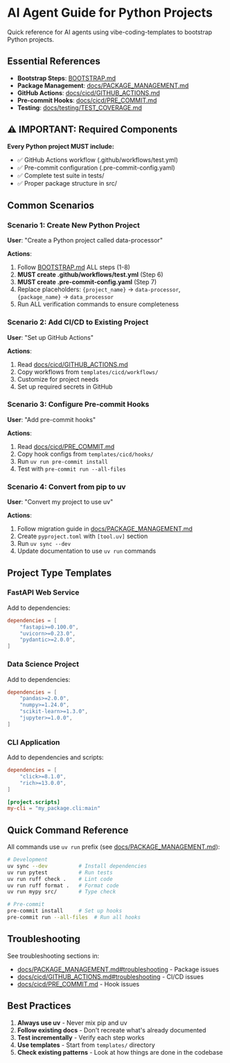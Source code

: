 # AI Agent Guide for Python Projects

Quick reference for AI agents using vibe-coding-templates to bootstrap Python projects.

## Essential References

- **Bootstrap Steps**: [BOOTSTRAP.md](BOOTSTRAP.md)
- **Package Management**: [docs/PACKAGE_MANAGEMENT.md](docs/PACKAGE_MANAGEMENT.md)
- **GitHub Actions**: [docs/cicd/GITHUB_ACTIONS.md](docs/cicd/GITHUB_ACTIONS.md)
- **Pre-commit Hooks**: [docs/cicd/PRE_COMMIT.md](docs/cicd/PRE_COMMIT.md)
- **Testing**: [docs/testing/TEST_COVERAGE.md](docs/testing/TEST_COVERAGE.md)

## ⚠️ IMPORTANT: Required Components

**Every Python project MUST include:**
- ✅ GitHub Actions workflow (.github/workflows/test.yml)
- ✅ Pre-commit configuration (.pre-commit-config.yaml)
- ✅ Complete test suite in tests/
- ✅ Proper package structure in src/

## Common Scenarios

### Scenario 1: Create New Python Project

**User**: "Create a Python project called data-processor"

**Actions**:
1. Follow [BOOTSTRAP.md](BOOTSTRAP.md) ALL steps (1-8)
2. **MUST create .github/workflows/test.yml** (Step 6)
3. **MUST create .pre-commit-config.yaml** (Step 7)
4. Replace placeholders: `{project_name}` → `data-processor`, `{package_name}` → `data_processor`
5. Run ALL verification commands to ensure completeness

### Scenario 2: Add CI/CD to Existing Project

**User**: "Set up GitHub Actions"

**Actions**:
1. Read [docs/cicd/GITHUB_ACTIONS.md](docs/cicd/GITHUB_ACTIONS.md)
2. Copy workflows from `templates/cicd/workflows/`
3. Customize for project needs
4. Set up required secrets in GitHub

### Scenario 3: Configure Pre-commit Hooks

**User**: "Add pre-commit hooks"

**Actions**:
1. Read [docs/cicd/PRE_COMMIT.md](docs/cicd/PRE_COMMIT.md)
2. Copy hook configs from `templates/cicd/hooks/`
3. Run `uv run pre-commit install`
4. Test with `pre-commit run --all-files`

### Scenario 4: Convert from pip to uv

**User**: "Convert my project to use uv"

**Actions**:
1. Follow migration guide in [docs/PACKAGE_MANAGEMENT.md](docs/PACKAGE_MANAGEMENT.md#migration-from-pip)
2. Create `pyproject.toml` with `[tool.uv]` section
3. Run `uv sync --dev`
4. Update documentation to use `uv run` commands

## Project Type Templates

### FastAPI Web Service
Add to dependencies:
```toml
dependencies = [
    "fastapi>=0.100.0",
    "uvicorn>=0.23.0",
    "pydantic>=2.0.0",
]
```

### Data Science Project
Add to dependencies:
```toml
dependencies = [
    "pandas>=2.0.0",
    "numpy>=1.24.0",
    "scikit-learn>=1.3.0",
    "jupyter>=1.0.0",
]
```

### CLI Application
Add to dependencies and scripts:
```toml
dependencies = [
    "click>=8.1.0",
    "rich>=13.0.0",
]

[project.scripts]
my-cli = "my_package.cli:main"
```

## Quick Command Reference

All commands use `uv run` prefix (see [docs/PACKAGE_MANAGEMENT.md](docs/PACKAGE_MANAGEMENT.md)):

```bash
# Development
uv sync --dev          # Install dependencies
uv run pytest          # Run tests
uv run ruff check .    # Lint code
uv run ruff format .   # Format code
uv run mypy src/       # Type check

# Pre-commit
pre-commit install     # Set up hooks
pre-commit run --all-files  # Run all hooks
```

## Troubleshooting

See troubleshooting sections in:
- [docs/PACKAGE_MANAGEMENT.md#troubleshooting](docs/PACKAGE_MANAGEMENT.md#troubleshooting) - Package issues
- [docs/cicd/GITHUB_ACTIONS.md#troubleshooting](docs/cicd/GITHUB_ACTIONS.md#troubleshooting) - CI/CD issues
- [docs/cicd/PRE_COMMIT.md](docs/cicd/PRE_COMMIT.md) - Hook issues

## Best Practices

1. **Always use uv** - Never mix pip and uv
2. **Follow existing docs** - Don't recreate what's already documented
3. **Test incrementally** - Verify each step works
4. **Use templates** - Start from `templates/` directory
5. **Check existing patterns** - Look at how things are done in the codebase